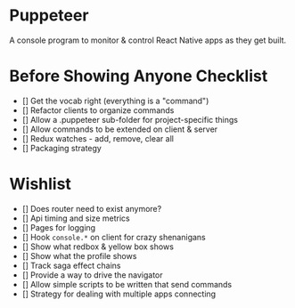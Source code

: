 # Puppeteer

A console program to monitor & control React Native apps as they get built.

# Before Showing Anyone Checklist

* [] Get the vocab right (everything is a "command")
* [] Refactor clients to organize commands
* [] Allow a .puppeteer sub-folder for project-specific things
* [] Allow commands to be extended on client & server
* [] Redux watches - add, remove, clear all
* [] Packaging strategy

# Wishlist

* [] Does router need to exist anymore?
* [] Api timing and size metrics
* [] Pages for logging
* [] Hook `console.*` on client for crazy shenanigans
* [] Show what redbox & yellow box shows
* [] Show what the profile shows
* [] Track saga effect chains
* [] Provide a way to drive the navigator
* [] Allow simple scripts to be written that send commands
* [] Strategy for dealing with multiple apps connecting
